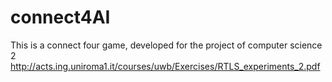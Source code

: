 # connect4AI
This is a connect four game, developed for the project of computer science 2 
http://acts.ing.uniroma1.it/courses/uwb/Exercises/RTLS_experiments_2.pdf
